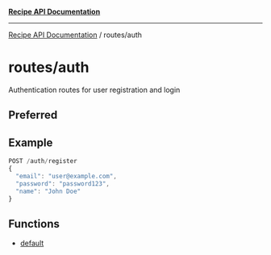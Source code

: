 [**Recipe API Documentation**](../../README.md)

***

[Recipe API Documentation](../../modules.md) / routes/auth

# routes/auth

Authentication routes for user registration and login

## Preferred

## Example

```typescript
POST /auth/register
{
  "email": "user@example.com",
  "password": "password123",
  "name": "John Doe"
}
```

## Functions

- [default](functions/default.md)
